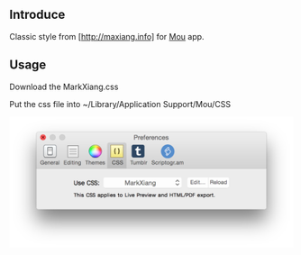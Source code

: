## Introduce

Classic style from [http://maxiang.info] for [Mou] app.

## Usage

Download the MarkXiang.css

Put the css file into ~/Library/Application Support/Mou/CSS

![Mou icon](./screenshot/preferences.png)

[Mou]: http://25.io/mou/
[http://maxiang.info]: [http://maxiang.info]
